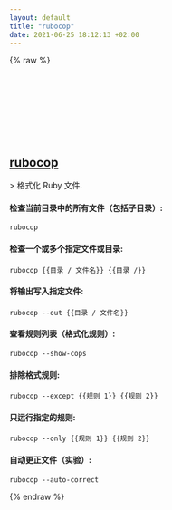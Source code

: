 ```yaml
---
layout: default
title: "rubocop"
date: 2021-06-25 18:12:13 +02:00
---
```

{% raw %}
<h2 id="rubocop">
  <a href="/zh/osx/rubocop.html">rubocop</a> <a href="#rubocop"><svg class="icon">
    <use href="/assets/images/unicode_sprite.svg#link" />
  </svg></a>
</h2>
> 格式化 Ruby 文件.

#### 检查当前目录中的所有文件（包括子目录）:
```shell
rubocop
```
#### 检查一个或多个指定文件或目录:
```shell
rubocop {{目录 / 文件名}} {{目录 /}}
```
#### 将输出写入指定文件:
```shell
rubocop --out {{目录 / 文件名}}
```
#### 查看规则列表（格式化规则）:
```shell
rubocop --show-cops
```
#### 排除格式规则:
```shell
rubocop --except {{规则 1}} {{规则 2}}
```
#### 只运行指定的规则:
```shell
rubocop --only {{规则 1}} {{规则 2}}
```
#### 自动更正文件（实验）:
```shell
rubocop --auto-correct
```
{% endraw %}